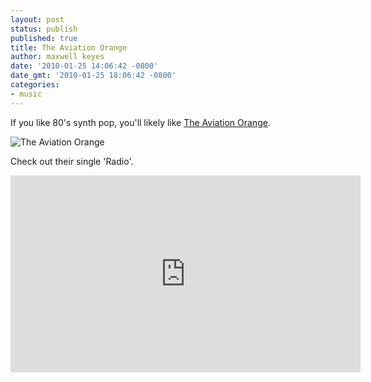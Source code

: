 ```yaml
---
layout: post
status: publish
published: true
title: The Aviation Orange
author: maxwell keyes
date: '2010-01-25 14:06:42 -0800'
date_gmt: '2010-01-25 18:06:42 -0800'
categories:
- music
---
```


If you like 80's synth pop, you'll likely like [The Aviation Orange](http://www.purevolume.com/theaviationorange).

![The Aviation Orange]({{site.assets.url_prefix}}/images/posts/the-aviation-orange.jpg "The Aviation Orange")

Check out their single 'Radio'.

<iframe width="560" height="315" src="https://www.youtube.com/embed/jxxWTusIeZg" frameborder="0" allowfullscreen></iframe>
